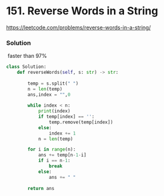 # 151. Reverse Words in a String

https://leetcode.com/problems/reverse-words-in-a-string/

### Solution

​	faster than 97%

```python
class Solution:
    def reverseWords(self, s: str) -> str:
        
        temp = s.split(" ")
        n = len(temp)
        ans,index = "",0
        
        while index < n:
            print(index)
            if temp[index] == '':
                temp.remove(temp[index])
            else:
                index += 1
            n = len(temp)

        for i in range(n):
            ans += temp[n-1-i]
            if i == n-1:
                break
            else:
                ans += " "
        
        return ans
```

